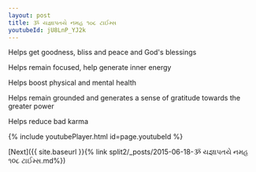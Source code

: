```yaml
---
layout: post
title: ૐ યજ્ઞાપતયે નમહ ૧૦૮ ટાઈમ્સ
youtubeId: jU8LnP_YJ2k
---
```

 
 
Helps get goodness, bliss and peace and God's blessings
 
Helps remain focused, help generate inner energy 
 
Helps boost physical and mental health 
 
Helps remain grounded and generates a sense of gratitude towards the greater power 
 
Helps reduce bad karma
 
 
 
 


{% include youtubePlayer.html id=page.youtubeId %}
 
[Next]({{ site.baseurl }}{% link  split2/_posts/2015-06-18-ૐ યજ્ઞાપતયે નમહ ૧૦૮ ટાઈમ્સ.md%})
 
